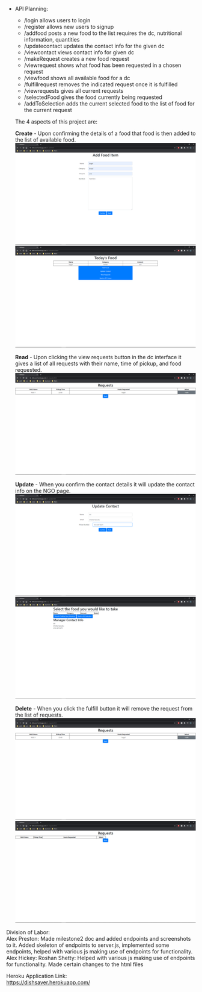*   API Planning:
    * /login allows users to login   
    * /register allows new users to signup
    * /addfood posts a new food to the list requires the dc, nutritional information, quantities
    * /updatecontact updates the contact info for the given dc
    * /viewcontact views contact info for given dc
    * /makeRequest creates a new food request
    * /viewrequest shows what food has been requested in a chosen request
    * /viewfood shows all available food for a dc
    * /fulfillrequest removes the indicated request once it is fulfilled
    * /viewrequests gives all current requests
    * /selectedFood gives the food currently being requested
    * /addToSelection adds the current selected food to the list of food for the current request
    
    The 4 aspects of this project are:


    **Create** - Upon confirming the details of a food that food is then added to the list of available food.  \
    ![image](html-file-pictures/Create-Food-1.png) \
    ![image](html-file-pictures/Create-Food-2.png) 

    

    **Read** - Upon clicking the view requests button in the dc interface it gives a list of all requests with their name, time of pickup, and food requested. \
    ![image](html-file-pictures/Read-Requests.png)

     

    **Update** -  When you confirm the contact details it will update the contact info on the NGO page. \
    ![image](html-file-pictures/Update-Contact-1.png) \
    ![image](html-file-pictures/Update-Contact-2.png) 

   

    **Delete** - When you click the fulfill button it will remove the request from the list of requests.  \
    ![image](html-file-pictures/Delete-Request-1.png) \
    ![image](html-file-pictures/Delete-Request-2.png) 

    

Division of Labor: \
Alex Preston: Made milestone2 doc and added endpoints and screenshots to it. Added skeleton of endpoints to server.js, implemented some endpoints, helped with various js making use of endpoints for functionality.
Alex Hickey:
Roshan Shetty: Helped with various js making use of endpoints for functionality. Made certain changes to the html files 

Heroku Application Link: \
https://dishsaver.herokuapp.com/
